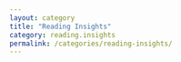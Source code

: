 ```yaml
---
layout: category
title: "Reading Insights"
category: reading.insights
permalink: /categories/reading-insights/
---
```

